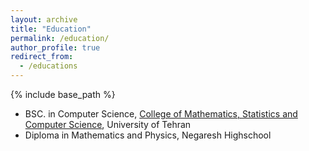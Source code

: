 ```yaml
---
layout: archive
title: "Education"
permalink: /education/
author_profile: true
redirect_from:
  - /educations
---
```


{% include base_path %}

* BSC. in Computer Science, [College of Mathematics, Statistics and Computer Science](https://science.ut.ac.ir/en/web/math),  University of Tehran
* Diploma in Mathematics and Physics, Negaresh Highschool

